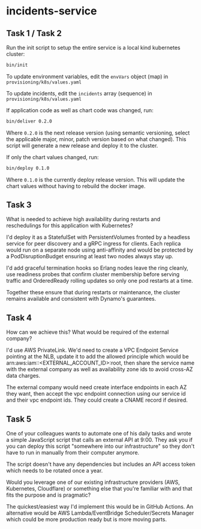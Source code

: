 # incidents-service

## Task 1 / Task 2

Run the init script to setup the entire service is a local kind kubernetes cluster:

```bash
bin/init
```

To update environment variables, edit the `envVars` object (map) in `provisioning/k8s/values.yaml`

To update incidents, edit the `incidents` array (sequence) in `provisioning/k8s/values.yaml`

If application code as well as chart code was changed, run:

```bash
bin/deliver 0.2.0
```

Where `0.2.0` is the next release version (using semantic versioning, select the applicable major, minor, patch version based on what changed). This script will generate a new release and deploy it to the cluster.

If only the chart values changed, run:

```bash
bin/deploy 0.1.0
```

Where `0.1.0` is the currently deploy release version. This will update the chart values without having to rebuild the docker image.

## Task 3

What is needed to achieve high availability during restarts and reschedulings for this
application with Kubernetes?

I'd deploy it as a StatefulSet with PersistentVolumes fronted by a headless service for peer discovery and a gRPC ingress for clients. Each replica would run on a separate node using anti-affinity and would be protected by a PodDisruptionBudget ensuring at least two nodes always stay up.

I'd add graceful termination hooks so Erlang nodes leave the ring cleanly, use readiness probes that confirm cluster membership before serving traffic and OrderedReady rolling updates so only one pod restarts at a time.

Together these ensure that during restarts or maintenance, the cluster remains available and consistent with Dynamo's guarantees.

## Task 4

How
can we achieve this? What would be required of the external company?

I'd use AWS PrivateLink. We'd need to create a VPC Endpoint Service pointing at the NLB, update it to add the allowed principle which would be arn:aws:iam::<EXTERNAL_ACCOUNT_ID>:root, then share the service name with the external company as well as availability zone ids to avoid cross-AZ data charges.

The external company would need create interface endpoints in each AZ they want, then accept the vpc endpoint connection using our service id and their vpc endpoint ids. They could create a CNAME record if desired.

## Task 5

One of your colleagues wants to automate one of his daily tasks and wrote a
simple JavaScript script that calls an external API at 9:00. They ask you if
you can deploy this script "somewhere into our infrastructure" so they don't
have to run in manually from their computer anymore.

The script doesn't have any dependencies but includes an API access token which
needs to be rotated once a year.

Would you leverage one of our existing infrastructure providers (AWS,
Kubernetes, Cloudflare) or something else that you're familiar with and that
fits the purpose and is pragmatic?

The quickest/easiest way I'd implement this would be in GitHub Actions. An alternative would be AWS Lambda/EventBridge Scheduler/Secrets Manager which could be more production ready but is more moving parts.
